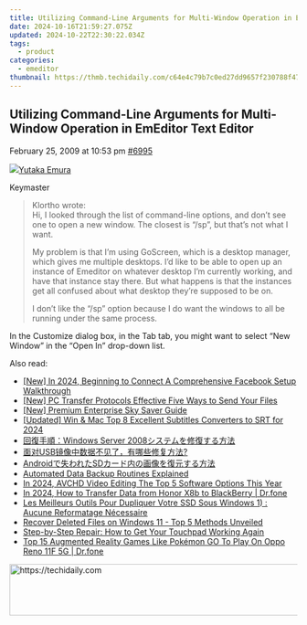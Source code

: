```yaml
---
title: Utilizing Command-Line Arguments for Multi-Window Operation in EmEditor Text Editor
date: 2024-10-16T21:59:27.075Z
updated: 2024-10-22T22:30:22.034Z
tags:
  - product
categories:
  - emeditor
thumbnail: https://thmb.techidaily.com/c64e4c79b7c0ed27dd9657f230788f47fff39a2fe25d0191fd48add7ff7b93db.jpg
---
```


## Utilizing Command-Line Arguments for Multi-Window Operation in EmEditor Text Editor

February 25, 2009 at 10:53 pm [#6995](https://tools.techidaily.com/emeditor/products/) 

[![](https://secure.gravatar.com/avatar/a0a6377144ed3636f985d87303f65ed2?s=80&d=identicon&r=g)Yutaka Emura](https://www.emeditor.com/forums/users/yemura/ "View Yutaka Emura's profile")

Keymaster

> Klortho wrote:  
> Hi, I looked through the list of command-line options, and don’t see one to open a new window. The closest is “/sp”, but that’s not what I want.
> 
> My problem is that I’m using GoScreen, which is a desktop manager, which gives me multiple desktops. I’d like to be able to open up an instance of Emeditor on whatever desktop I’m currently working, and have that instance stay there. But what happens is that the instances get all confused about what desktop they’re supposed to be on.
> 
> I don’t like the “/sp” option because I do want the windows to all be running under the same process.

 In the Customize dialog box, in the Tab tab, you might want to select “New Window” in the “Open In” drop-down list.

<ins class="adsbygoogle"
     style="display:block"
     data-ad-format="autorelaxed"
     data-ad-client="ca-pub-7571918770474297"
     data-ad-slot="1223367746"></ins>

<ins class="adsbygoogle"
     style="display:block"
     data-ad-client="ca-pub-7571918770474297"
     data-ad-slot="8358498916"
     data-ad-format="auto"
     data-full-width-responsive="true"></ins>

<span class="atpl-alsoreadstyle">Also read:</span>
<div><ul>
<li><a href="https://facebook-clips.techidaily.com/new-in-2024-beginning-to-connect-a-comprehensive-facebook-setup-walkthrough/"><u>[New] In 2024, Beginning to Connect A Comprehensive Facebook Setup Walkthrough</u></a></li>
<li><a href="https://extra-skills.techidaily.com/new-pc-transfer-protocols-effective-five-ways-to-send-your-files/"><u>[New] PC Transfer Protocols Effective Five Ways to Send Your Files</u></a></li>
<li><a href="https://article-knowledge.techidaily.com/new-premium-enterprise-sky-saver-guide/"><u>[New] Premium Enterprise Sky Saver Guide</u></a></li>
<li><a href="https://fox-blue.techidaily.com/updated-win-and-mac-top-8-excellent-subtitles-converters-to-srt-for-2024/"><u>[Updated] Win & Mac Top 8 Excellent Subtitles Converters to SRT for 2024</u></a></li>
<li><a href="https://win-advanced.techidaily.com/1728464152712-windows-server-2008/"><u>回復手順：Windows Server 2008システムを修復する方法</u></a></li>
<li><a href="https://win-advanced.techidaily.com/1728501098706-usb/"><u>面对USB镜像中数据不见了，有哪些修复方法?</u></a></li>
<li><a href="https://win-advanced.techidaily.com/androidsd/"><u>Androidで失われたSDカード内の画像を復元する方法</u></a></li>
<li><a href="https://win-advanced.techidaily.com/automated-data-backup-routines-explained/"><u>Automated Data Backup Routines Explained</u></a></li>
<li><a href="https://ai-vdieo-software.techidaily.com/in-2024-avchd-video-editing-the-top-5-software-options-this-year/"><u>In 2024, AVCHD Video Editing The Top 5 Software Options This Year</u></a></li>
<li><a href="https://android-transfer.techidaily.com/in-2024-how-to-transfer-data-from-honor-x8b-to-blackberry-drfone-by-drfone-transfer-from-android-transfer-from-android/"><u>In 2024, How to Transfer Data from Honor X8b to BlackBerry | Dr.fone</u></a></li>
<li><a href="https://win-advanced.techidaily.com/les-meilleurs-outils-pour-dupliquer-votre-ssd-sous-windows-1-aucune-reformatage-necessaire/"><u>Les Meilleurs Outils Pour Dupliquer Votre SSD Sous Windows 1) : Aucune Reformatage Nécessaire</u></a></li>
<li><a href="https://win-advanced.techidaily.com/recover-deleted-files-on-windows-11-top-5-methods-unveiled/"><u>Recover Deleted Files on Windows 11 - Top 5 Methods Unveiled</u></a></li>
<li><a href="https://common-error.techidaily.com/step-by-step-repair-how-to-get-your-touchpad-working-again/"><u>Step-by-Step Repair: How to Get Your Touchpad Working Again</u></a></li>
<li><a href="https://android-pokemon-go.techidaily.com/top-15-augmented-reality-games-like-pokemon-go-to-play-on-oppo-reno-11f-5g-drfone-by-drfone-virtual-android/"><u>Top 15 Augmented Reality Games Like Pokémon GO To Play On Oppo Reno 11F 5G | Dr.fone</u></a></li>
</ul></div>

<!-- affiliate ads begin -->
<a href="https://ephamedtechinc.pxf.io/c/5597632/2137213/26400" target="_top" id="2137213">
  <img src="//a.impactradius-go.com/display-ad/26400-2137213" border="0" alt="https://techidaily.com" width="728" height="90"/>
</a>
<img height="0" width="0" src="https://ephamedtechinc.pxf.io/i/5597632/2137213/26400" style="position:absolute;visibility:hidden;" border="0" />
<!-- affiliate ads end -->

